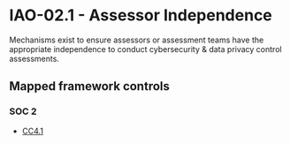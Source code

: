 # IAO-02.1 - Assessor Independence
Mechanisms exist to ensure assessors or assessment teams have the appropriate independence to conduct cybersecurity & data privacy control assessments. 
## Mapped framework controls
### SOC 2
- [CC4.1](../soc2/cc41.md)